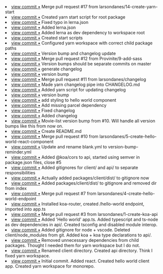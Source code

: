 <li> <a href="http://github.com/larsondanes/movie-list/commit/4c8190c28a48e7b33ca408834f92533b713bf123">view commit &bull;</a> Merge pull request #17 from larsondanes/14-create-yarn-start</li> 
<li> <a href="http://github.com/larsondanes/movie-list/commit/b8db7bb6342c5aedf5be81a12a4a585db2579607">view commit &bull;</a> Created yarn start script for root package</li> 
<li> <a href="http://github.com/larsondanes/movie-list/commit/36d845d04dc052b4928acfd02bd3685382243a79">view commit &bull;</a> Fixed typo in lerna.json</li> 
<li> <a href="http://github.com/larsondanes/movie-list/commit/19f6783b9a84f72d6818ccd774c78a294e9f48a1">view commit &bull;</a> Added lerna.json</li> 
<li> <a href="http://github.com/larsondanes/movie-list/commit/38141c38680b5c4e80caab847de6eb0f9ba66e0d">view commit &bull;</a> Added lerna as dev dependency to workspace root</li> 
<li> <a href="http://github.com/larsondanes/movie-list/commit/091a8832ca887294c370915bfa12fdc419dce3de">view commit &bull;</a> Created start scripts</li> 
<li> <a href="http://github.com/larsondanes/movie-list/commit/d40cc0d68b0e6ec4f563c382c3eea6abad2a6984">view commit &bull;</a> Configured yarn workspace with correct child package paths</li> 
<li> <a href="http://github.com/larsondanes/movie-list/commit/fe48d77821a752a1d25592239ce08b30b5ec891c">view commit &bull;</a> Version bump and changelog update</li> 
<li> <a href="http://github.com/larsondanes/movie-list/commit/a291d34b80f40b0f97dbaa6aef9024a7057f1d01">view commit &bull;</a> Merge pull request #12 from Provinite/9-add-sass</li> 
<li> <a href="http://github.com/larsondanes/movie-list/commit/02093fc8bfa30a8a787e2d97f0fbff2595119841">view commit &bull;</a> Version bumps should be separate commits on master</li> 
<li> <a href="http://github.com/larsondanes/movie-list/commit/0d52c331016afd6d512d7770c533b544fea554eb">view commit &bull;</a> generate changelog</li> 
<li> <a href="http://github.com/larsondanes/movie-list/commit/511cc981eab0909c8c30377a3b55fb948a1f0adb">view commit &bull;</a> version bump</li> 
<li> <a href="http://github.com/larsondanes/movie-list/commit/1e2832e243031a130e849e68b011ade08c657c9e">view commit &bull;</a> Merge pull request #11 from larsondanes/changelog</li> 
<li> <a href="http://github.com/larsondanes/movie-list/commit/9446a48d0e3d010246fded3d0c924392cce9a028">view commit &bull;</a> Made yarn changelog pipe into CHANGELOG.md</li> 
<li> <a href="http://github.com/larsondanes/movie-list/commit/f0393505c3dbc5e55524b0ecca082524769aa3c7">view commit &bull;</a> Added yarn script for updating changelog</li> 
<li> <a href="http://github.com/larsondanes/movie-list/commit/e4142c855b3f86d8e04c035138fa4e4752bae1f8">view commit &bull;</a> version bump</li> 
<li> <a href="http://github.com/larsondanes/movie-list/commit/41c14d189ef1c2eb1adfdc771123ce94cffac78b">view commit &bull;</a> add styling to hello world component</li> 
<li> <a href="http://github.com/larsondanes/movie-list/commit/72be63fc7ef8201abbb519bd762709af4fd59659">view commit &bull;</a> Add missing parcel dependency</li> 
<li> <a href="http://github.com/larsondanes/movie-list/commit/497f238bd4fc2b2fd1ee706c11570977c7ce8408">view commit &bull;</a> Fixed changelog</li> 
<li> <a href="http://github.com/larsondanes/movie-list/commit/41fd2e6a0e3170471063143a1cdb4bd0fbd5a547">view commit &bull;</a> Added changelog</li> 
<li> <a href="http://github.com/larsondanes/movie-list/commit/55fb9762bc59ce86f2cca41dc8e021f29b8da30d">view commit &bull;</a> Movie-list version bump from #10. Will handle all version bumps like this from now on.</li> 
<li> <a href="http://github.com/larsondanes/movie-list/commit/58bcec96edd239dbb87ca2bf0eb12250d7cb6e94">view commit &bull;</a> Create README.md</li> 
<li> <a href="http://github.com/larsondanes/movie-list/commit/3fff5bd9cb8208b3f944624a6208b142dc424865">view commit &bull;</a> Merge pull request #10 from larsondanes/5-create-hello-world-react-component</li> 
<li> <a href="http://github.com/larsondanes/movie-list/commit/517e1c16edc17a2064cb96e3189440be08fc8a8b">view commit &bull;</a> Update and rename blank.yml to version-bump-reminder.yml</li> 
<li> <a href="http://github.com/larsondanes/movie-list/commit/40a06f965839b437b42f0767b05d0bebd4ffc06a">view commit &bull;</a> Added @koa/cors to api, started using semver in package.json files, close #5</li> 
<li> <a href="http://github.com/larsondanes/movie-list/commit/3bd639038de091e987044ac75c86fb1b467c25b1">view commit &bull;</a> Added gitignores for client/ and api/ to separate responsibilities</li> 
<li> <a href="http://github.com/larsondanes/movie-list/commit/530eb370a7b7d627237968426a14fb01d45e2004">view commit &bull;</a> Actually added packages/client/dist/ to gitignore now</li> 
<li> <a href="http://github.com/larsondanes/movie-list/commit/69fea1051177b0c5d76cd22094d10ee77a5896db">view commit &bull;</a> Added packages/client/dist/ to gitignore and removed dir from index</li> 
<li> <a href="http://github.com/larsondanes/movie-list/commit/18c04404bf4985b7e37befb87272252c15d29214">view commit &bull;</a> Merge pull request #7 from larsondanes/4-create-hello-world-endpoint</li> 
<li> <a href="http://github.com/larsondanes/movie-list/commit/69d48fa3d4c5bbe0cc5604d5166efd515c2ff163">view commit &bull;</a> Installed koa-router, created /hello-world endpoint, imported into app.ts</li> 
<li> <a href="http://github.com/larsondanes/movie-list/commit/74fac99dba9c77586ffe7d87f4f2d279b63d526b">view commit &bull;</a> Merge pull request #3 from larsondanes/1-create-koa-api</li> 
<li> <a href="http://github.com/larsondanes/movie-list/commit/d674698cc58a30943eb410fd95d2153a73c366ff">view commit &bull;</a> Added 'Hello world' app.ts. Added typescript and ts-node as dev dependencies in api/. Created tsconfig and disabled module interop.</li> 
<li> <a href="http://github.com/larsondanes/movie-list/commit/8fee2c5229fd9f6bdad23576a3b0a7c24fd3c515">view commit &bull;</a> Added gitignore for node + vscode. Deleted client/node_modules from git. Added koa + koa type declarations to api/.</li> 
<li> <a href="http://github.com/larsondanes/movie-list/commit/f8f34d4f9f4e189048f316206e8d247a139cf596">view commit &bull;</a> Removed unnecessary dependencies from child packages. Thought I needed them for yarn workspace but I do not.</li> 
<li> <a href="http://github.com/larsondanes/movie-list/commit/8487147b3efb1f6a04bbc85c1adbec2d03085e62">view commit &bull;</a> Renamed client directory. Created api directory. Think I fixed yarn workspace.</li> 
<li> <a href="http://github.com/larsondanes/movie-list/commit/c1ed992304df689d39d4fb7a49c3d0a57710f314">view commit &bull;</a> Initial commit. Added react. Created hello world client app. Created yarn workspace for monorepo.</li> 